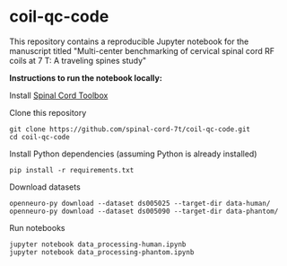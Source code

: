 # coil-qc-code

This repository contains a reproducible Jupyter notebook for the manuscript titled "Multi-center benchmarking of cervical spinal cord RF coils at 7 T: A traveling spines study"

**Instructions to run the notebook locally:**

Install [Spinal Cord Toolbox](https://spinalcordtoolbox.com/user_section/installation.html)

Clone this repository
~~~
git clone https://github.com/spinal-cord-7t/coil-qc-code.git 
cd coil-qc-code
~~~

Install Python dependencies (assuming Python is already installed)
~~~
pip install -r requirements.txt
~~~

Download datasets
~~~
openneuro-py download --dataset ds005025 --target-dir data-human/
openneuro-py download --dataset ds005090 --target-dir data-phantom/
~~~


Run notebooks
~~~
jupyter notebook data_processing-human.ipynb
jupyter notebook data_processing-phantom.ipynb
~~~
